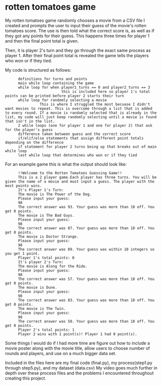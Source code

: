 # rotten tomatoes game
My rotten tomatoes game randomly chooses a movie from a CSV file I created and prompts the user to input their guess of the movie's rotten tomatoes score. The use is then told what the correct score is, as well as if they got any points for their guess. This happens three times for player 1 and then the final point total is given.

Then, it is player 2's turn and they go through the exact same process as player 1. After their final point total is revealed the game tells the players who won or if they tied. 

My code is structured as follows:

          definitions for turns and points
          main while loop containing the game
          while loop for when player1_turns == 0 and player2_turns == 3
                              this is included here so player 1's total points can be printed before player 2 starts their turn
          while loop for randomly selecting a movie
                    This is where I struggled the most becuase I didn't want movies to repeat. This is overcome through a list that is added to every round. If a movie is randomly selected that is already in the list, my code will just keep randomly selecting until a movie is found that isn't in the list.
          2 while loops (one for player 1 and one for player 2) that ask for the player's guess
          difference taken between guess and the correct score
          if/elif/else statements that assign different point totals depending on the difference
          if statement for player 2 turns being up that breaks out of main while loop
          last while loop that determines who won or if they tied
          
For an example game this is what the output should look like:

          !!Welcome to the Rotten Tomatoes Guessing Game!!
          This is a 2 player game.Each player has three turns. You will be given the name of a movie and must input a guess. The player with the most points wins.
          It's Player 1's Turn:
          The movie is The Power of the Dog.
          Please input your guess: 
          98
          The correct answer was 93. Your guess was more than 10 off. You get 0 points.
          The movie is The Bad Guys.
          Please input your guess: 
          98
          The correct answer was 87. Your guess was more than 10 off. You get 0 points.
          The movie is Doctor Strange.
          Please input your guess: 
          98
          The correct answer was 89. Your guess was within 10 integers so you get 1 point.
          Player 1's total points: 0
          It's player 2's Turn:
          The movie is Along for the Ride.
          Please input your guess: 
          98
          The correct answer was 57. Your guess was more than 10 off. You get 0 points.
          The movie is Dune.
          Please input your guess: 
          98
          The correct answer was 83. Your guess was more than 10 off. You get 0 points.
          The movie is The Twin.
          Please input your guess: 
          98
          The correct answer was 50. Your guess was more than 10 off. You get 0 points.
          Player 2's total points: 1
          Player 2 wins with 1 point(s)! Player 1 had 0 point(s).
          
 Some things I would do if I had more time are figure out how to include a movie poster along with the movie title, allow users to choose number of rounds and players, and use on a much bigger data set.
 
 Included in the files here are my final code (final.py), my process(step1.py through step5.py), and my dataset (data.csv)
 My video goes much further in depth over these process files and the problems I encountered throughout creating this project.

